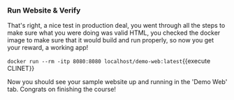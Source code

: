 ### Run Website & Verify

That's right, a nice test in production deal, you went through all the steps to make sure what you were doing was valid HTML, you checked the docker image to make sure that it would build and run properly, so now you get your reward, a working app!

`docker run --rm -itp 8080:8080 localhost/demo-web:latest`{{execute CLINET}}

Now you should see your sample website up and running in the 'Demo Web' tab. Congrats on finishing the course!
